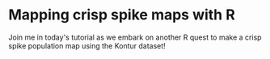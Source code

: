 # Mapping crisp spike maps with R

Join me in today's tutorial as we embark on another R quest to make a crisp spike population map using the Kontur dataset!
